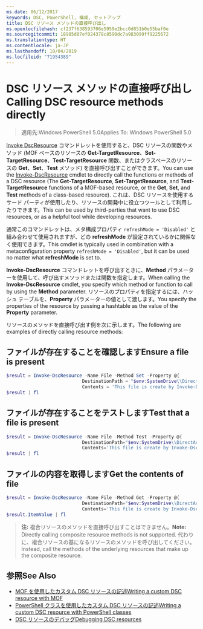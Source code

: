 ```yaml
---
ms.date: 06/12/2017
keywords: DSC, PowerShell, 構成, セットアップ
title: DSC リソース メソッドの直接呼び出し
ms.openlocfilehash: cf237f638593706e5959e2bcc0d851b0e55baf0e
ms.sourcegitcommit: 18985d07ef024378c8590dc7a983099ff9225672
ms.translationtype: HT
ms.contentlocale: ja-JP
ms.lasthandoff: 10/04/2019
ms.locfileid: "71954389"
---
```

# <a name="calling-dsc-resource-methods-directly"></a><span data-ttu-id="de241-103">DSC リソース メソッドの直接呼び出し</span><span class="sxs-lookup"><span data-stu-id="de241-103">Calling DSC resource methods directly</span></span>

><span data-ttu-id="de241-104">適用先:Windows PowerShell 5.0</span><span class="sxs-lookup"><span data-stu-id="de241-104">Applies To: Windows PowerShell 5.0</span></span>

<span data-ttu-id="de241-105">[Invoke DscResource](/powershell/module/PSDesiredStateConfiguration/Invoke-DscResource) コマンドレットを使用すると、DSC リソースの関数やメソッド (MOF ベースのリソースの **Get-TargetResource**、**Set-TargetResource**、**Test-TargetResource** 関数、またはクラスベースのリソースの **Get**、**Set**、**Test** メソッド) を直接呼び出すことができます。</span><span class="sxs-lookup"><span data-stu-id="de241-105">You can use the [Invoke-DscResource](/powershell/module/PSDesiredStateConfiguration/Invoke-DscResource) cmdlet to directly call the functions or methods of a DSC resource (The **Get-TargetResource**, **Set-TargetResource**, and **Test-TargetResource** functions of a MOF-based resource, or the **Get**, **Set**, and **Test** methods of a class-based resource).</span></span>
<span data-ttu-id="de241-106">これは、DSC リソースを使用するサード パーティが使用したり、リソースの開発中に役立つツールとして利用したりできます。</span><span class="sxs-lookup"><span data-stu-id="de241-106">This can be used by third-parties that want to use DSC resources, or as a helpful tool while developing resources.</span></span>

<span data-ttu-id="de241-107">通常このコマンドレットは、メタ構成プロパティ `refreshMode = 'Disabled'` と組み合わせて使用されますが、どの **refreshMode** が設定されているかに関係なく使用できます。</span><span class="sxs-lookup"><span data-stu-id="de241-107">This cmdlet is typically used in combination with a metaconfiguration property `refreshMode = 'Disabled'`, but it can be used no matter what **refreshMode** is set to.</span></span>

<span data-ttu-id="de241-108">**Invoke-DscResource** コマンドレットを呼び出すときに、**Method** パラメーターを使用して、呼び出すメソッドまたは関数を指定します。</span><span class="sxs-lookup"><span data-stu-id="de241-108">When calling the **Invoke-DscResource** cmdlet, you specify which method or function to call by using the **Method** parameter.</span></span> <span data-ttu-id="de241-109">リソースのプロパティを指定するには、ハッシュ テーブルを、**Property** パラメーターの値として渡します。</span><span class="sxs-lookup"><span data-stu-id="de241-109">You specify the properties of the resource by passing a hashtable as the value of the **Property** parameter.</span></span>

<span data-ttu-id="de241-110">リソースのメソッドを直接呼び出す例を次に示します。</span><span class="sxs-lookup"><span data-stu-id="de241-110">The following are examples of directly calling resource methods:</span></span>

## <a name="ensure-a-file-is-present"></a><span data-ttu-id="de241-111">ファイルが存在することを確認します</span><span class="sxs-lookup"><span data-stu-id="de241-111">Ensure a file is present</span></span>

```powershell
$result = Invoke-DscResource -Name File -Method Set -Property @{
                            DestinationPath = "$env:SystemDrive\\DirectAccess.txt";
                            Contents = 'This file is create by Invoke-DscResource'} -Verbose
$result | fl
```

## <a name="test-that-a-file-is-present"></a><span data-ttu-id="de241-112">ファイルが存在することをテストします</span><span class="sxs-lookup"><span data-stu-id="de241-112">Test that a file is present</span></span>

```powershell
$result = Invoke-DscResource -Name File -Method Test -Property @{
                            DestinationPath="$env:SystemDrive\\DirectAccess.txt";
                            Contents='This file is create by Invoke-DscResource'} -Verbose
$result | fl
```

## <a name="get-the-contents-of-file"></a><span data-ttu-id="de241-113">ファイルの内容を取得します</span><span class="sxs-lookup"><span data-stu-id="de241-113">Get the contents of file</span></span>

```powershell
$result = Invoke-DscResource -Name File -Method Get -Property @{
                            DestinationPath="$env:SystemDrive\\DirectAccess.txt";
                            Contents='This file is create by Invoke-DscResource'} -Verbose
$result.ItemValue | fl
```

><span data-ttu-id="de241-114">**注:** 複合リソースのメソッドを直接呼び出すことはできません。</span><span class="sxs-lookup"><span data-stu-id="de241-114">**Note:** Directly calling composite resource methods is not supported.</span></span> <span data-ttu-id="de241-115">代わりに、複合リソースの基になるリソースのメソッドを呼び出してください。</span><span class="sxs-lookup"><span data-stu-id="de241-115">Instead, call the methods of the underlying resources that make up the composite resource.</span></span>

## <a name="see-also"></a><span data-ttu-id="de241-116">参照</span><span class="sxs-lookup"><span data-stu-id="de241-116">See Also</span></span>
- [<span data-ttu-id="de241-117">MOF を使用したカスタム DSC リソースの記述</span><span class="sxs-lookup"><span data-stu-id="de241-117">Writing a custom DSC resource with MOF</span></span>](../resources/authoringResourceMOF.md)
- [<span data-ttu-id="de241-118">PowerShell クラスを使用したカスタム DSC リソースの記述</span><span class="sxs-lookup"><span data-stu-id="de241-118">Writing a custom DSC resource with PowerShell classes</span></span>](../resources/authoringResourceClass.md)
- [<span data-ttu-id="de241-119">DSC リソースのデバッグ</span><span class="sxs-lookup"><span data-stu-id="de241-119">Debugging DSC resources</span></span>](../troubleshooting/debugResource.md)